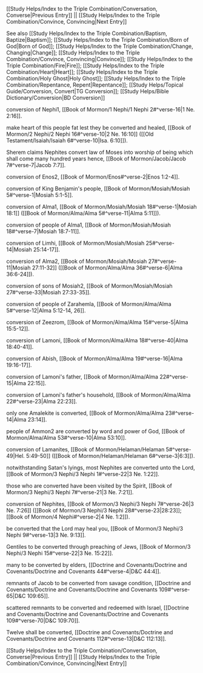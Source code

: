[[Study Helps/Index to the Triple Combination/Conversation, Converse|Previous Entry]]  ||  [[Study Helps/Index to the Triple Combination/Convince, Convincing|Next Entry]]

 See also [[Study Helps/Index to the Triple Combination/Baptism, Baptize|Baptism]]; [[Study Helps/Index to the Triple Combination/Born of God|Born of God]]; [[Study Helps/Index to the Triple Combination/Change, Changing|Change]]; [[Study Helps/Index to the Triple Combination/Convince, Convincing|Convince]]; [[Study Helps/Index to the Triple Combination/Fire|Fire]]; [[Study Helps/Index to the Triple Combination/Heart|Heart]]; [[Study Helps/Index to the Triple Combination/Holy Ghost|Holy Ghost]]; [[Study Helps/Index to the Triple Combination/Repentance, Repent|Repentance]]; [[Study Helps/Topical Guide/Conversion, Convert|TG Conversion]]; [[Study Helps/Bible Dictionary/Conversion|BD Conversion]]

 conversion of Nephi1, [[Book of Mormon/1 Nephi/1 Nephi 2#^verse-16|1 Ne. 2:16]].

 make heart of this people fat lest they be converted and healed, [[Book of Mormon/2 Nephi/2 Nephi 16#^verse-10|2 Ne. 16:10]] ([[Old Testament/Isaiah/Isaiah 6#^verse-10|Isa. 6:10]]).

 Sherem claims Nephites convert law of Moses into worship of being which shall come many hundred years hence, [[Book of Mormon/Jacob/Jacob 7#^verse-7|Jacob 7:7]].

 conversion of Enos2, [[Book of Mormon/Enos#^verse-2|Enos 1:2-4]].

 conversion of King Benjamin's people, [[Book of Mormon/Mosiah/Mosiah 5#^verse-1|Mosiah 5:1-5]].

 conversion of Alma1, [[Book of Mormon/Mosiah/Mosiah 18#^verse-1|Mosiah 18:1]] ([[Book of Mormon/Alma/Alma 5#^verse-11|Alma 5:11]]).

 conversion of people of Alma1, [[Book of Mormon/Mosiah/Mosiah 18#^verse-7|Mosiah 18:7-11]].

 conversion of Limhi, [[Book of Mormon/Mosiah/Mosiah 25#^verse-14|Mosiah 25:14-17]].

 conversion of Alma2, [[Book of Mormon/Mosiah/Mosiah 27#^verse-11|Mosiah 27:11-32]] ([[Book of Mormon/Alma/Alma 36#^verse-6|Alma 36:6-24]]).

 conversion of sons of Mosiah2, [[Book of Mormon/Mosiah/Mosiah 27#^verse-33|Mosiah 27:33-35]].

 conversion of people of Zarahemla, [[Book of Mormon/Alma/Alma 5#^verse-12|Alma 5:12-14, 26]].

 conversion of Zeezrom, [[Book of Mormon/Alma/Alma 15#^verse-5|Alma 15:5-12]].

 conversion of Lamoni, [[Book of Mormon/Alma/Alma 18#^verse-40|Alma 18:40-41]].

 conversion of Abish, [[Book of Mormon/Alma/Alma 19#^verse-16|Alma 19:16-17]].

 conversion of Lamoni's father, [[Book of Mormon/Alma/Alma 22#^verse-15|Alma 22:15]].

 conversion of Lamoni's father's household, [[Book of Mormon/Alma/Alma 22#^verse-23|Alma 22:23]].

 only one Amalekite is converted, [[Book of Mormon/Alma/Alma 23#^verse-14|Alma 23:14]].

 people of Ammon2 are converted by word and power of God, [[Book of Mormon/Alma/Alma 53#^verse-10|Alma 53:10]].

 conversion of Lamanites, [[Book of Mormon/Helaman/Helaman 5#^verse-49|Hel. 5:49-50]] ([[Book of Mormon/Helaman/Helaman 6#^verse-3|6:3]]).

 notwithstanding Satan's lyings, most Nephites are converted unto the Lord, [[Book of Mormon/3 Nephi/3 Nephi 1#^verse-22|3 Ne. 1:22]].

 those who are converted have been visited by the Spirit, [[Book of Mormon/3 Nephi/3 Nephi 7#^verse-21|3 Ne. 7:21]].

 conversion of Nephites, [[Book of Mormon/3 Nephi/3 Nephi 7#^verse-26|3 Ne. 7:26]] ([[Book of Mormon/3 Nephi/3 Nephi 28#^verse-23|28:23]]; [[Book of Mormon/4 Nephi#^verse-2|4 Ne. 1:2]]).

 be converted that the Lord may heal you, [[Book of Mormon/3 Nephi/3 Nephi 9#^verse-13|3 Ne. 9:13]].

 Gentiles to be converted through preaching of Jews, [[Book of Mormon/3 Nephi/3 Nephi 15#^verse-22|3 Ne. 15:22]].

 many to be converted by elders, [[Doctrine and Covenants/Doctrine and Covenants/Doctrine and Covenants 44#^verse-4|D&C 44:4]].

 remnants of Jacob to be converted from savage condition, [[Doctrine and Covenants/Doctrine and Covenants/Doctrine and Covenants 109#^verse-65|D&C 109:65]].

 scattered remnants to be converted and redeemed with Israel, [[Doctrine and Covenants/Doctrine and Covenants/Doctrine and Covenants 109#^verse-70|D&C 109:70]].

 Twelve shall be converted, [[Doctrine and Covenants/Doctrine and Covenants/Doctrine and Covenants 112#^verse-13|D&C 112:13]].

[[Study Helps/Index to the Triple Combination/Conversation, Converse|Previous Entry]]  ||  [[Study Helps/Index to the Triple Combination/Convince, Convincing|Next Entry]]